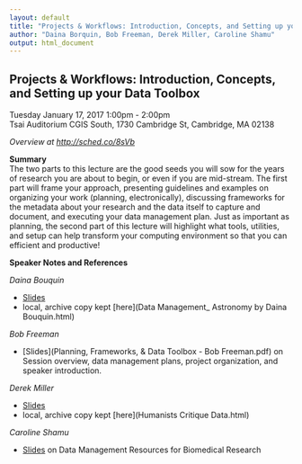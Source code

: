 ```yaml
---
layout: default
title: "Projects & Workflows: Introduction, Concepts, and Setting up your Data Toolbox"
author: "Daina Borquin, Bob Freeman, Derek Miller, Caroline Shamu"
output: html_document
---
```


## Projects & Workflows: Introduction, Concepts, and Setting up your Data Toolbox
Tuesday January 17, 2017 1:00pm - 2:00pm<br>
Tsai Auditorium CGIS South, 1730 Cambridge St, Cambridge, MA 02138

*Overview at http://sched.co/8sVb*

**Summary**<br>
The two parts to this lecture are the good seeds you will sow for the years of research you are about to begin, or even if you are mid-stream. The first part will frame your approach, presenting guidelines and examples on organizing your work (planning, electronically), discussing frameworks for the metadata about your research and the data itself to capture and document, and executing your data management plan. Just as important as planning, the second part of this lecture will highlight what tools, utilities, and setup can help transform your computing environment so that you can efficient and productive!


**Speaker Notes and References**

*Daina Bouquin* <br>
- [Slides](http://slides.com/dbouquin/datafest_astro17/) 
- local, archive copy kept [here](Data Management_ Astronomy by Daina Bouquin.html)

*Bob Freeman* <br>
- [Slides](Planning, Frameworks, & Data Toolbox - Bob Freeman.pdf) on Session overview, data management plans, project organization, and speaker introduction.

*Derek Miller* <br>
- [Slides](http://www.people.fas.harvard.edu/~dmiller/datafest/) 
- local, archive copy kept [here](Humanists Critique Data.html)

*Caroline Shamu* <br>
 - [Slides](Shamu_Datafest_1-17-17.pdf) on Data Management Resources for Biomedical Research

